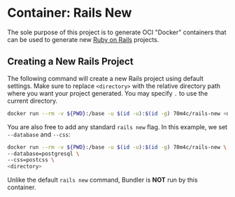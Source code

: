 # Container: Rails New

The sole purpose of this project is to generate OCI "Docker" containers that
can be used to generate new [Ruby on Rails](https://rubyonrails.org/) projects.

## Creating a New Rails Project

The following command will create a new Rails project using default settings.
Make sure to replace `<directory>` with the relative directory path where you
want your project generated. You may specify `.` to use the current directory.

```sh
docker run --rm -v ${PWD}:/base -u $(id -u):$(id -g) 70m4c/rails-new <directory>
```

You are also free to add any standard `rails new` flag. In this example, we set
`--database` and `--css`:

```sh
docker run --rm -v ${PWD}:/base -u $(id -u):$(id -g) 70m4c/rails-new \
--database=postgresql \
--css=postcss \
<directory>
```

Unlike the default `rails new` command, Bundler is **NOT** run by this
container.

